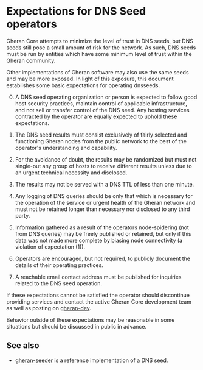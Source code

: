 Expectations for DNS Seed operators
====================================

Gheran Core attempts to minimize the level of trust in DNS seeds,
but DNS seeds still pose a small amount of risk for the network.
As such, DNS seeds must be run by entities which have some minimum
level of trust within the Gheran community.

Other implementations of Gheran software may also use the same
seeds and may be more exposed. In light of this exposure, this
document establishes some basic expectations for operating dnsseeds.

0. A DNS seed operating organization or person is expected to follow good
host security practices, maintain control of applicable infrastructure,
and not sell or transfer control of the DNS seed. Any hosting services
contracted by the operator are equally expected to uphold these expectations.

1. The DNS seed results must consist exclusively of fairly selected and
functioning Gheran nodes from the public network to the best of the
operator's understanding and capability.

2. For the avoidance of doubt, the results may be randomized but must not
single-out any group of hosts to receive different results unless due to an
urgent technical necessity and disclosed.

3. The results may not be served with a DNS TTL of less than one minute.

4. Any logging of DNS queries should be only that which is necessary
for the operation of the service or urgent health of the Gheran
network and must not be retained longer than necessary nor disclosed
to any third party.

5. Information gathered as a result of the operators node-spidering
(not from DNS queries) may be freely published or retained, but only
if this data was not made more complete by biasing node connectivity
(a violation of expectation (1)).

6. Operators are encouraged, but not required, to publicly document the
details of their operating practices.

7. A reachable email contact address must be published for inquiries
related to the DNS seed operation.

If these expectations cannot be satisfied the operator should
discontinue providing services and contact the active Gheran
Core development team as well as posting on
[gheran-dev](https://groups.google.com/forum/#!forum/gheran-dev).

Behavior outside of these expectations may be reasonable in some
situations but should be discussed in public in advance.

See also
----------
- [gheran-seeder](https://github.com/pooler/gheran-seeder) is a reference implementation of a DNS seed.
